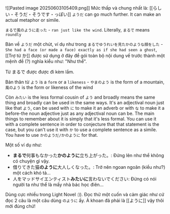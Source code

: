 ![[Pasted image 20250603105409.png]]
Mức thấp và chung nhất là: [[らしい・そうだ・そうです・っぽい]]
`ようだ` can go much further. It can make an actual metaphor or simile. 

`まるで風のように走った` - `ran just like the wind`. Literally, `まるで` means `roundly`

Bàn về `ようだ` một chút, ví dụ như trong `まるでゆうれいを見たかのような顔をした` - `She had a face (or made a face) exactly as if she had seen a ghost`, [[Trợ từ か]] được sử dụng ở đây để gói toàn bộ nội dung vế trước thành một mệnh đề (?) nghĩa kiểu như: "Như thể".

Từ まるで được được đi kèm lắm.

Bản thân từ `よう` is a `form` or a `likeness` - `やまのよう` is the form of a mountain, `風のよう` is the form or likeness of the wind

Còn `みたい` is the less formal cousin of `よう` and broadly means the same thing and broadly can be used in the same ways. It's an adjectival noun just like that `よう`, can be used with `に` to make it an adverb or with `な` to make it a before-the noun adjective just as any adjectival noun can be. The main things to remember about it is simply that it's less formal.
You can use it with a complete sentence in order to conjecture that that statement is the case, but you can't use it with `か` to use a complete sentence as a simile. You have to use `かのようだ/かのように` for that.

Một số ví dụ như:
- **まるで**何事もなかった**かのように**立ち上がった。: Đứng lên như thể không có chuyện gì vậy.
- 借りてきた猫**のように**大人しくなった。: Trở nên ngoan ngoãn (kiểu như?) một cách khó tả...
- 人をマッドサイエンティスト**みたいに**言わないでください: Đừng có nói người ta như thể là mấy nhà bác học điên...

Dùng cực nhiều trong Light Novel :)). Đọc thử một cuốn và cảm giác như cứ đọc 2 câu là một câu dùng `のように` ấy. À khoan đã phải là [[ように]] vậy thôi mới đúng chứ!